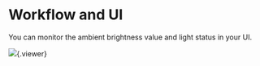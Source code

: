 # Workflow and UI

You can monitor the ambient brightness value and light status in your UI.

![](./doc/pic/example/smart_light/smart_led2.jpg){.viewer}